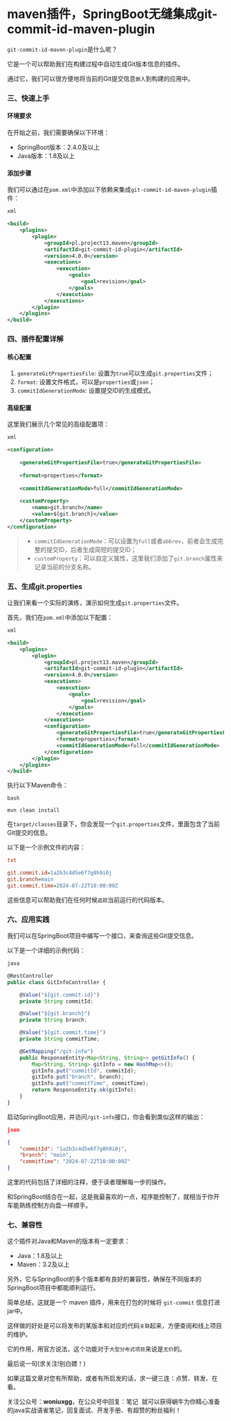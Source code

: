 # maven插件，SpringBoot无缝集成git-commit-id-maven-plugin
`git-commit-id-maven-plugin`是什么呢？

它是一个可以帮助我们在构建过程中自动生成Git版本信息的插件。

通过它，我们可以很方便地将当前的Git提交信息`嵌入`到构建的应用中。

### 三、快速上手

#### 环境要求

在开始之前，我们需要确保以下环境：

*   SpringBoot版本：2.4.0及以上
*   Java版本：1.8及以上

#### 添加步骤

我们可以通过在`pom.xml`中添加以下依赖来集成`git-commit-id-maven-plugin`插件：

```xml
xml

<build>
    <plugins>
        <plugin>
            <groupId>pl.project13.maven</groupId>
            <artifactId>git-commit-id-plugin</artifactId>
            <version>4.0.0</version>
            <executions>
                <execution>
                    <goals>
                        <goal>revision</goal>
                    </goals>
                </execution>
            </executions>
        </plugin>
    </plugins>
</build>

```

### 四、插件配置详解

#### 核心配置

1.  `generateGitPropertiesFile`: 设置为`true`可以生成`git.properties`文件；
2.  `format`: 设置文件格式，可以是`properties`或`json`；
3.  `commitIdGenerationMode`: 设置提交ID的生成模式。

#### 高级配置

这里我们展示几个常见的高级配置项：

```xml
xml

<configuration>
    
    <generateGitPropertiesFile>true</generateGitPropertiesFile>
    
    <format>properties</format>
    
    <commitIdGenerationMode>full</commitIdGenerationMode>
    
    <customProperty>
        <name>git.branch</name>
        <value>${git.branch}</value>
    </customProperty>
</configuration>

```

> *   `commitIdGenerationMode`：可以设置为`full`或者`abbrev`，前者会生成完整的提交ID，后者生成简短的提交ID；
> *   `customProperty`：可以自定义属性，这里我们添加了`git.branch`属性来记录当前的分支名称。

### 五、生成git.properties

让我们来看一个实际的演练，演示如何生成`git.properties`文件。

首先，我们在`pom.xml`中添加以下配置：

```xml
xml

<build>
    <plugins>
        <plugin>
            <groupId>pl.project13.maven</groupId>
            <artifactId>git-commit-id-plugin</artifactId>
            <version>4.0.0</version>
            <executions>
                <execution>
                    <goals>
                        <goal>revision</goal>
                    </goals>
                </execution>
            </executions>
            <configuration>
                <generateGitPropertiesFile>true</generateGitPropertiesFile>
                <format>properties</format>
                <commitIdGenerationMode>full</commitIdGenerationMode>
            </configuration>
        </plugin>
    </plugins>
</build>

```

执行以下Maven命令：

```null
bash

mvn clean install

```

在`target/classes`目录下，你会发现一个`git.properties`文件，里面包含了当前Git提交的信息。

以下是一个示例文件的内容：

```ini
txt

git.commit.id=1a2b3c4d5e6f7g8h9i0j
git.branch=main
git.commit.time=2024-07-22T10:00:00Z

```

这些信息可以帮助我们在任何时候`追踪`当前运行的代码版本。

### 六、应用实践

我们可以在SpringBoot项目中编写一个接口，来查询这些Git提交信息。

以下是一个详细的示例代码：

```typescript
java

@RestController
public class GitInfoController {

    @Value("${git.commit.id}")
    private String commitId;

    @Value("${git.branch}")
    private String branch;

    @Value("${git.commit.time}")
    private String commitTime;

    @GetMapping("/git-info")
    public ResponseEntity<Map<String, String>> getGitInfo() {
        Map<String, String> gitInfo = new HashMap<>();
        gitInfo.put("commitId", commitId);
        gitInfo.put("branch", branch);
        gitInfo.put("commitTime", commitTime);
        return ResponseEntity.ok(gitInfo);
    }
}

```

启动SpringBoot应用，并访问`/git-info`接口，你会看到类似这样的输出：

```json
json

{
    "commitId": "1a2b3c4d5e6f7g8h9i0j",
    "branch": "main",
    "commitTime": "2024-07-22T10:00:00Z"
}

```

这里的代码包括了详细的注释，便于读者理解每一步的操作。

和SpringBoot结合在一起，这是我最喜欢的一点，程序能控制了，就相当于你开车能熟练控制方向盘一样顺手。

### 七、兼容性

这个插件对Java和Maven的版本有一定要求：

*   Java：1.8及以上
*   Maven：3.2及以上

另外，它与SpringBoot的多个版本都有良好的兼容性，确保在不同版本的SpringBoot项目中都能顺利运行。

简单总结，这就是一个 maven 插件，用来在打包的时候将 `git-commit` 信息打进jar中。

这样做的好处是可以将发布的某版本和对应的代码`关联`起来，方便查阅和线上项目的维护。

它的作用，用官方说法，这个功能对于`大型分布式项目`来说是`无价`的。

最后说一句(求关注!别白嫖！)

如果这篇文章对您有所帮助，或者有所启发的话，求一键三连：点赞、转发、在看。

关注公众号：**woniuxgg**，在公众号中回复：笔记  就可以获得蜗牛为你精心准备的java实战语雀笔记，回复面试、开发手册、有超赞的粉丝福利！
